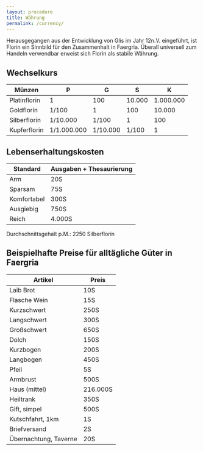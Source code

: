 ```yaml
---
layout: procedure
title: Währung
permalink: /currency/
---
```


Herausgegangen aus der Entwicklung von Glis im Jahr 12n.V. eingeführt, ist Florin ein Sinnbild für den Zusammenhalt in
Faergria. Überall universell zum Handeln verwendbar erweist sich Florin als stabile Währung.

## Wechselkurs

| Münzen       | P           | G        | S      | K         |
|--------------|-------------|----------|--------|-----------|
| Platinflorin | 1           | 100      | 10.000 | 1.000.000 |
| Goldflorin   | 1/100       | 1        | 100    | 10.000    |
| Silberflorin | 1/10.000    | 1/100    | 1      | 100       |
| Kupferflorin | 1/1.000.000 | 1/10.000 | 1/100  | 1         |

## Lebenserhaltungskosten

| Standard    | Ausgaben + Thesaurierung |
|-------------|--------------------------|
| Arm         | 20S                      |
| Sparsam     | 75S                      |
| Komfortabel | 300S                     |
| Ausgiebig   | 750S                     |
| Reich       | 4.000S                   |

Durchschnittsgehalt p.M.: 2250 Silberflorin

## Beispielhafte Preise für alltägliche Güter in Faergria

| Artikel               | Preis    |
|-----------------------|----------|
| Laib Brot             | 10S      |
| Flasche Wein          | 15S      |
| Kurzschwert           | 250S     |
| Langschwert           | 300S     |
| Großschwert           | 650S     |
| Dolch                 | 150S     |
| Kurzbogen             | 200S     |
| Langbogen             | 450S     |
| Pfeil                 | 5S       |
| Armbrust              | 500S     |
| Haus (mittel)         | 216.000S |
| Heiltrank             | 350S     |
| Gift, simpel          | 500S     |
| Kutschfahrt, 1km      | 1S       |
| Briefversand          | 2S       |
| Übernachtung, Taverne | 20S      |